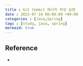 ```yaml
---
title : Git Commit 메시지 작성 요령
date : 2023-07-14 00:00:00 +09:00
categories : [Java,Spring]
tags : [study, java, spring] 
mermaid: true
---
```



## Reference
- 